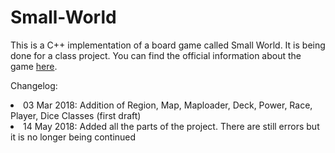 # Small-World

This is a C++ implementation of a board game called Small World. It is being done for a class project. You can find the official information about the game <a href="https://www.daysofwonder.com/smallworld/en/">here</a>.

Changelog:
<li> 03 Mar 2018: Addition of Region, Map, Maploader, Deck, Power, Race, Player, Dice Classes (first draft) </li>
<li> 14 May 2018: Added all the parts of the project. There are still errors but it is no longer being continued </li>
